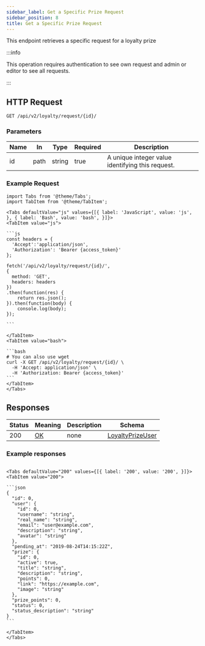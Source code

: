 ```yaml
---
sidebar_label: Get a Specific Prize Request
sidebar_position: 8
title: Get a Specific Prize Request
---
```


This endpoint retrieves a specific request for a loyalty prize

:::info

This operation requires authentication to see own request and admin or editor to see all requests.

:::


## HTTP Request

`GET /api/v2/loyalty/request/{id}/`

### Parameters

|Name|In|Type|Required|Description|
|---|---|---|---|---|
|id|path|string|true|A unique integer value identifying this request.|

### Example Request

````mdx-code-block
import Tabs from '@theme/Tabs';
import TabItem from '@theme/TabItem';

<Tabs defaultValue="js" values={[{ label: 'JavaScript', value: 'js', }, { label: 'Bash', value: 'bash', }]}>
<TabItem value="js">

```js
const headers = {
  'Accept':'application/json',
  'Authorization': 'Bearer {access_token}'
};

fetch('/api/v2/loyalty/request/{id}/',
{
  method: 'GET',
  headers: headers
})
.then(function(res) {
    return res.json();
}).then(function(body) {
    console.log(body);
});

```

</TabItem>
<TabItem value="bash">

```bash
# You can also use wget
curl -X GET /api/v2/loyalty/request/{id}/ \
  -H 'Accept: application/json' \
  -H 'Authorization: Bearer {access_token}'
```
</TabItem>
</Tabs>
````

## Responses

|Status|Meaning|Description|Schema|
|---|---|---|---|
|200|[OK](https://tools.ietf.org/html/rfc7231#section-6.3.1)|none|[LoyaltyPrizeUser](/docs/apireference/v2/schemas/loyalty_prize_user)|

### Example responses


````mdx-code-block

<Tabs defaultValue="200" values={[{ label: '200', value: '200', }]}>
<TabItem value="200">

```json
{
  "id": 0,
  "user": {
    "id": 0,
    "username": "string",
    "real_name": "string",
    "email": "user@example.com",
    "description": "string",
    "avatar": "string"
  },
  "pending_at": "2019-08-24T14:15:22Z",
  "prize": {
    "id": 0,
    "active": true,
    "title": "string",
    "description": "string",
    "points": 0,
    "link": "https://example.com",
    "image": "string"
  },
  "prize_points": 0,
  "status": 0,
  "status_description": "string"
}
```

</TabItem>
</Tabs>
````





